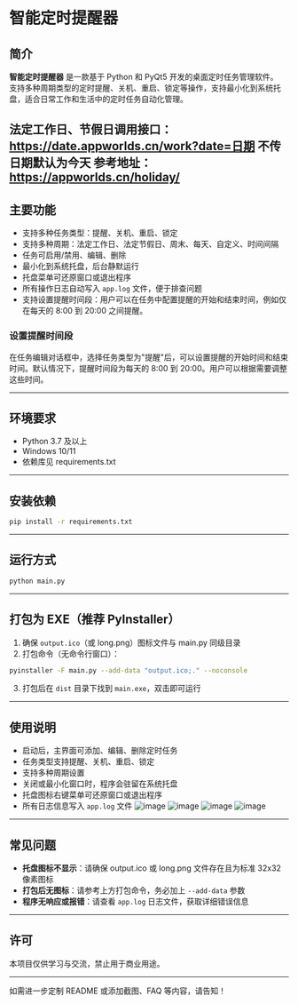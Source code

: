 # 智能定时提醒器

## 简介

**智能定时提醒器** 是一款基于 Python 和 PyQt5 开发的桌面定时任务管理软件。  
支持多种周期类型的定时提醒、关机、重启、锁定等操作，支持最小化到系统托盘，适合日常工作和生活中的定时任务自动化管理。

法定工作日、节假日调用接口：https://date.appworlds.cn/work?date=日期 不传日期默认为今天
参考地址：https://appworlds.cn/holiday/
---

## 主要功能

- 支持多种任务类型：提醒、关机、重启、锁定
- 支持多种周期：法定工作日、法定节假日、周末、每天、自定义、时间间隔
- 任务可启用/禁用、编辑、删除
- 最小化到系统托盘，后台静默运行
- 托盘菜单可还原窗口或退出程序
- 所有操作日志自动写入 `app.log` 文件，便于排查问题
- 支持设置提醒时间段：用户可以在任务中配置提醒的开始和结束时间，例如仅在每天的 8:00 到 20:00 之间提醒。

### 设置提醒时间段

在任务编辑对话框中，选择任务类型为"提醒"后，可以设置提醒的开始时间和结束时间。默认情况下，提醒时间段为每天的 8:00 到 20:00。用户可以根据需要调整这些时间。

---

## 环境要求

- Python 3.7 及以上
- Windows 10/11
- 依赖库见 requirements.txt

---

## 安装依赖

```bash
pip install -r requirements.txt
```

---

## 运行方式

```bash
python main.py
```

---

## 打包为 EXE（推荐 PyInstaller）

1. 确保 `output.ico`（或 long.png）图标文件与 main.py 同级目录
2. 打包命令（无命令行窗口）：

```bash
pyinstaller -F main.py --add-data "output.ico;." --noconsole
```

3. 打包后在 `dist` 目录下找到 `main.exe`，双击即可运行

---

## 使用说明

- 启动后，主界面可添加、编辑、删除定时任务
- 任务类型支持提醒、关机、重启、锁定
- 支持多种周期设置
- 关闭或最小化窗口时，程序会驻留在系统托盘
- 托盘图标右键菜单可还原窗口或退出程序
- 所有日志信息写入 `app.log` 文件
![image](https://github.com/user-attachments/assets/33843a11-bce1-47f5-919b-d9cbcff12848)
![image](https://github.com/user-attachments/assets/c591e35c-cd70-4970-82bb-85d98e65c7f2)
![image](https://github.com/user-attachments/assets/8daea369-bb5a-432b-8582-4d10bcce98ab)
![image](https://github.com/user-attachments/assets/7cc15fbe-3d5d-4549-a106-86a25942d9d4)

---

## 常见问题

- **托盘图标不显示**：请确保 output.ico 或 long.png 文件存在且为标准 32x32 像素图标
- **打包后无图标**：请参考上方打包命令，务必加上 `--add-data` 参数
- **程序无响应或报错**：请查看 `app.log` 日志文件，获取详细错误信息

---

## 许可

本项目仅供学习与交流，禁止用于商业用途。

---

如需进一步定制 README 或添加截图、FAQ 等内容，请告知！
